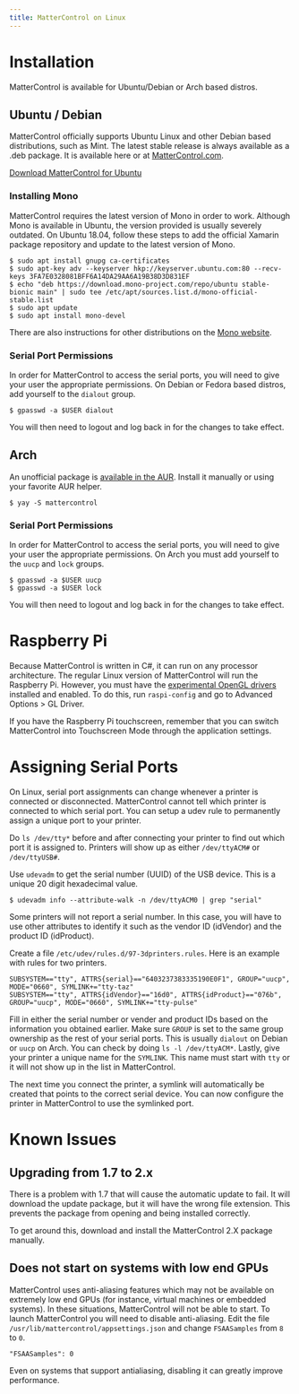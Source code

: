 ```yaml
---
title: MatterControl on Linux
---
```


Installation
============

MatterControl is available for Ubuntu/Debian or Arch based distros.

Ubuntu / Debian
---------------

MatterControl officially supports Ubuntu Linux and other Debian based distributions, such as Mint. The latest stable release is always available as a .deb package. It is available here or at [MatterControl.com](mattercontrol.com).

[Download MatterControl for Ubuntu](https://mattercontrol.appspot.com/downloads/mattercontrol-linux/release)

### Installing Mono

MatterControl requires the latest version of Mono in order to work. Although Mono is available in Ubuntu, the version provided is usually severely outdated. On Ubuntu 18.04, follow these steps to add the official Xamarin package repository and update to the latest version of Mono.

```
$ sudo apt install gnupg ca-certificates
$ sudo apt-key adv --keyserver hkp://keyserver.ubuntu.com:80 --recv-keys 3FA7E0328081BFF6A14DA29AA6A19B38D3D831EF
$ echo "deb https://download.mono-project.com/repo/ubuntu stable-bionic main" | sudo tee /etc/apt/sources.list.d/mono-official-stable.list
$ sudo apt update
$ sudo apt install mono-devel
```

There are also instructions for other distributions on the [Mono website](https://www.mono-project.com/download/stable/).

### Serial Port Permissions

In order for MatterControl to access the serial ports, you will need to give your user the appropriate permissions. On Debian or Fedora based distros, add yourself to the `dialout` group.

```
$ gpasswd -a $USER dialout
```

You will then need to logout and log back in for the changes to take effect.

Arch
----

An unofficial package is [available in the AUR](https://aur.archlinux.org/packages/mattercontrol/). Install it manually or using your favorite AUR helper.

```
$ yay -S mattercontrol
```

### Serial Port Permissions

In order for MatterControl to access the serial ports, you will need to give your user the appropriate permissions. On Arch you must add yourself to the `uucp` and `lock` groups.

```
$ gpasswd -a $USER uucp
$ gpasswd -a $USER lock
```

You will then need to logout and log back in for the changes to take effect.

Raspberry Pi
============

Because MatterControl is written in C#, it can run on any processor architecture. The regular Linux version of MatterControl will run the Raspberry Pi. However, you must have the [experimental OpenGL drivers](https://www.raspberrypi.org/blog/another-new-raspbian-release/) installed and enabled. To do this, run `raspi-config` and go to Advanced Options > GL Driver.

If you have the Raspberry Pi touchscreen, remember that you can switch MatterControl into Touchscreen Mode through the application settings.

Assigning Serial Ports
======================

On Linux, serial port assignments can change whenever a printer is connected or disconnected. MatterControl cannot tell which printer is connected to which serial port. You can setup a udev rule to permanently assign a unique port to your printer.

Do `ls /dev/tty*` before and after connecting your printer to find out which port it is assigned to. Printers will show up as either `/dev/ttyACM#` or `/dev/ttyUSB#`.

Use `udevadm` to get the serial number (UUID) of the USB device. This is a unique 20 digit hexadecimal value.

```
$ udevadm info --attribute-walk -n /dev/ttyACM0 | grep "serial"
```

Some printers will not report a serial number. In this case, you will have to use other attributes to identify it such as the vendor ID (idVendor) and the product ID (idProduct).

Create a file `/etc/udev/rules.d/97-3dprinters.rules`. Here is an example with rules for two printers.

```
SUBSYSTEM=="tty", ATTRS{serial}=="6403237383335190E0F1", GROUP="uucp", MODE="0660", SYMLINK+="tty-taz"
SUBSYSTEM=="tty", ATTRS{idVendor}=="16d0", ATTRS{idProduct}=="076b", GROUP="uucp", MODE="0660", SYMLINK+="tty-pulse"
```

Fill in either the serial number or vender and product IDs based on the information you obtained earlier. Make sure `GROUP` is set to the same group ownership as the rest of your serial ports. This is usually `dialout` on Debian or `uucp` on Arch. You can check by doing `ls -l /dev/ttyACM*`. Lastly, give your printer a unique name for the `SYMLINK`. This name must start with `tty` or it will not show up in the list in MatterControl.

The next time you connect the printer, a symlink will automatically be created that points to the correct serial device. You can now configure the printer in MatterControl to use the symlinked port.

Known Issues
============

Upgrading from 1.7 to 2.x
-------------------------

There is a problem with 1.7 that will cause the automatic update to fail. It will download the update package, but it will have the wrong file extension. This prevents the package from opening and being installed correctly.

To get around this, download and install the MatterControl 2.X package manually.


Does not start on systems with low end GPUs
-------------------------------------------

MatterControl uses anti-aliasing features which may not be available on extremely low end GPUs (for instance, virtual machines or embedded systems). In these situations, MatterControl will not be able to start. To launch MatterControl you will need to disable anti-aliasing. Edit the file `/usr/lib/mattercontrol/appsettings.json` and change `FSAASamples` from `8` to `0`.

```
"FSAASamples": 0
```
Even on systems that support antialiasing, disabling it can greatly improve performance.
